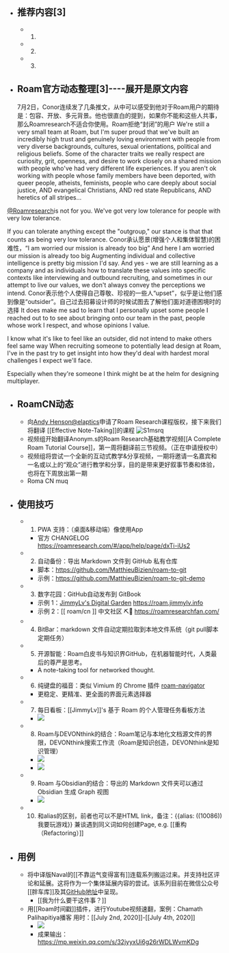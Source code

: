 - ## 推荐内容[3]
    - 1.
    - 2.
    - 3.
- ## Roam官方动态整理[3]----展开是原文内容
    7月2日，Conor连续发了几条推文，从中可以感受到他对于Roam用户的期待是：包容、开放、多元背景。他也很直白的提到，如果你不能和这些人共事，那么Roamresearch不适合你使用。Roam拒绝“封闭”的用户
        We're still a very small team at Roam, but I'm super proud that we've built an incredibly high trust and genuinely loving environment with people from very diverse backgrounds, cultures, sexual orientations, political and religious beliefs.
        Some of the character traits we really respect are curiosity, grit, openness, and desire to work closely on a shared mission with people who've had very different life experiences.
        If you aren't ok working with people whose family members have been deported, with queer people, atheists, feminists, people who care deeply about social justice, AND evangelical Christians, AND red state Republicans, AND heretics of all stripes...

[@Roamresearch](https://twitter.com/RoamResearch)is not for you.
        We've got very low tolerance for people with very low tolerance. 

If you can tolerate anything except the "outgroup," our stance is that that counts as being very low tolerance.
    Conor承认愿景(增强个人和集体智慧)的困难性，“I am worried our mission is already too big”
        And here I am worried our mission is already too big
        Augmenting individual and collective intelligence is pretty big mission I'd say.
        And yes - we are still learning as a company and as individuals how to translate these values into specific contexts like interviewing and outbound recruiting, and sometimes in our attempt to live our values, we don't always convey the perceptions we intend.
    Conor表示他个人使得自己尊敬、珍视的一些人“upset”，似乎是让他们感到像是“outsider”。自己过去招募设计师的时候试图去了解他们面对道德困境时的选择
        It does make me sad to learn that I personally upset some people I reached out to to see about bringing onto our team in the past, people whose work I respect, and whose opinions I value.

I know what it's like to feel like an outsider, did not intend to make others feel same way
        When recruiting someone to potentially lead design at Roam, I've in the past try to get insight into how they'd deal with hardest moral challenges I expect we'll face.

Especially when they're someone I think might be at the helm for designing multiplayer.
- ## RoamCN动态
    - 向[Andy Henson@elaptics](https://twitter.com/elaptics)申请了Roam Research课程版权，接下来我们将翻译 [[Effective Note-Taking]]的课程
![S1msrq](http://victor-oss.oss-cn-shanghai.aliyuncs.com/uPic/S1msrq.png)
    - 视频组开始翻译Anonym.s的Roam Research基础教学视频[[A Complete Roam Tutorial Course]]，第一周将翻译前三节视频。（正在申请授权中）
    - 视频组将尝试一个全新的互动式教学&分享视频，一期将邀请一名嘉宾和一名或以上的“观众”进行教学和分享，目的是带来更好叙事节奏和体验，也将在下周放出第一期
    - Roma CN muq
- ## 使用技巧
    - 1. PWA 支持：（桌面&移动端）像使用App
        - 官方 CHANGELOG https://roamresearch.com/#/app/help/page/dxTi-iUs2
    - 2. 自动备份：导出 Markdown 文件到 GitHub 私有仓库 
        - 脚本：https://github.com/MatthieuBizien/roam-to-git
        - 示例：https://github.com/MatthieuBizien/roam-to-git-demo
    - 3. 数字花园：GitHub自动发布到 GitBook 
        - 示例 1：[JimmyLv's Digital Garden](https://roam.jimmylv.info/note-tasking/roam-white-paper-roam-bai-pi-shu) https://roam.jimmylv.info
        - 示例 2：[[ roam/cn ]] 中文社区 ⛏🚀 https://roamresearchfan.com/
    - 4. BitBar：markdown 文件自动定期拉取到本地文件系统（git pull脚本定期任务）
    - 5. 开源智能：Roam白皮书与知识界GitHub，在机器智能时代，人类最后的尊严是思考。
        - A note-taking tool for networked thought.
    - 6. 纯键盘的福音：类似 Vimium 的 Chrome 插件 [roam-navigator](https://github.com/mgsloan/roam-navigator/blob/master/readme.md)
        - 更稳定、更精准、更全面的界面元素选择器
    - 7. 每日看板：[[JimmyLv]]'s 基于 Roam 的个人管理任务看板方法
        - ![](https://firebasestorage.googleapis.com/v0/b/firescript-577a2.appspot.com/o/imgs%2Fapp%2Fvictor-wu%2Fvvc0i-rM0T.png?alt=media&token=b39b841e-ffe1-4b6a-bafe-e6db6ff7c5e9)
    - 8. Roam与DEVONthink的结合：Roam笔记与本地化文档源文件的界限，DEVONthink搜索工作流（Roam是知识创造，DEVONthink是知识管理）
        - ![](https://firebasestorage.googleapis.com/v0/b/firescript-577a2.appspot.com/o/imgs%2Fapp%2Fvictor-wu%2Fa-b0xGxm7r.jpeg?alt=media&token=90466a57-6666-4e0e-bb3c-6219efc94b84)
        - ![](https://firebasestorage.googleapis.com/v0/b/firescript-577a2.appspot.com/o/imgs%2Fapp%2Fvictor-wu%2FG_EzfdKq7S.jpeg?alt=media&token=902195f5-90ea-47cb-ac6b-7c1beda007e4)
    - 9. Roam 与Obsidian的结合：导出的 Markdown 文件夹可以通过 Obsidian 生成 Graph 视图
        - ![](https://firebasestorage.googleapis.com/v0/b/firescript-577a2.appspot.com/o/imgs%2Fapp%2Fvictor-wu%2FRKAuCQoR7_.jpeg?alt=media&token=0579f41d-f8ac-4217-91e0-005db870b411)
    - 10. []()和alias的区别，前者也可以不是HTML link，备注：{{alias: ((10086)) 我要玩游戏}} 兼谈遇到同义词如何创建Page, e.g. [[重构（Refactoring）]]
- ## 用例
    - 将中译版Naval的[[不靠运气变得富有]]连载系列搬运过来。并支持社区评论和延展。这将作为一个集体延展内容的尝试。该系列目前在微信公众号[[胖车库]]及其[GitHub地址](https://github.com/fat-garage/how-to-get-rich-without-getting-lucky)中呈现。
        - [[我为什么要干这件事？]]
    - 用[[Roam时间戳]]插件，进行Youtube视频速翻，案例：Chamath Palihapitiya播客
用时：[[July 2nd, 2020]]-[[July 4th, 2020]]
        - ![](https://firebasestorage.googleapis.com/v0/b/firescript-577a2.appspot.com/o/imgs%2Fapp%2Fvictor-wu%2FKdPWYAomZG.png?alt=media&token=09345d09-2230-4e8c-b4d0-a1743fa92fe9)
        - 成果输出：https://mp.weixin.qq.com/s/32jyyxUi6g26rWDLWvmKDg
